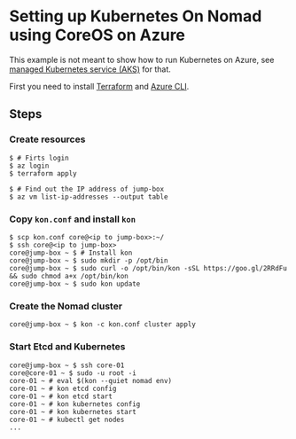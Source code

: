 # Setting up Kubernetes On Nomad using CoreOS on Azure

This example is not meant to show how to run Kubernetes on Azure, see [managed Kubernetes service (AKS)](https://azure.microsoft.com/sv-se/blog/introducing-azure-container-service-aks-managed-kubernetes-and-azure-container-registry-geo-replication/) for that.

First you need to install [Terraform](https://www.terraform.io/) and [Azure CLI](https://docs.microsoft.com/sv-se/cli/azure/install-azure-cli?view=azure-cli-latest).

## Steps

### Create resources
```
$ # Firts login
$ az login
$ terraform apply
```
```
$ # Find out the IP address of jump-box
$ az vm list-ip-addresses --output table
```

### Copy `kon.conf` and install `kon`
```
$ scp kon.conf core@<ip to jump-box>:~/
$ ssh core@<ip to jump-box>
core@jump-box ~ $ # Install kon
core@jump-box ~ $ sudo mkdir -p /opt/bin
core@jump-box ~ $ sudo curl -o /opt/bin/kon -sSL https://goo.gl/2RRdFu && sudo chmod a+x /opt/bin/kon
core@jump-box ~ $ sudo kon update
```

### Create the Nomad cluster
```
core@jump-box ~ $ kon -c kon.conf cluster apply
```

### Start Etcd and Kubernetes
```
core@jump-box ~ $ ssh core-01
core@core-01 ~ $ sudo -u root -i
core-01 ~ # eval $(kon --quiet nomad env)
core-01 ~ # kon etcd config
core-01 ~ # kon etcd start
core-01 ~ # kon kubernetes config
core-01 ~ # kon kubernetes start
core-01 ~ # kubectl get nodes
...
```